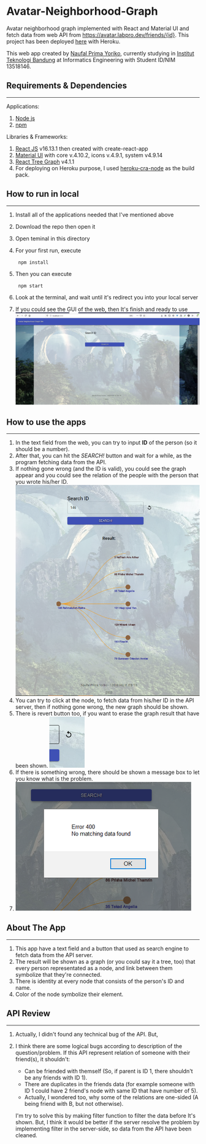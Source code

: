 # Avatar-Neighborhood-Graph
Avatar neighborhood graph implemented with React and Material UI and fetch data from web API from https://avatar.labpro.dev/friends/{id}.
This project has been deployed [here](https://avatar-graph-146.herokuapp.com/) with Heroku.

This web app created by [Naufal Prima Yoriko](https://github.com/primayoriko/), currently studying in [Institut Teknologi Bandung](http://itb.ac.id/) at Informatics Engineering with Student ID/NIM 13518146.

## Requirements & Dependencies
--------------
Applications:
1. [Node js](https://nodejs.org)
2. [npm](https://npmjs.com)

Libraries & Frameworks:
1. [React JS](https://reactjs.org) v16.13.1 then created with create-react-app
2. [Material UI](https://material-ui.com) with core v.4.10.2, icons v.4.9.1, system v4.9.14
3. [React Tree Graph](https://www.npmjs.com/package/react-tree-graph) v4.1.1
4. For deploying on Heroku purpose, I used [heroku-cra-node](https://github.com/mars/heroku-cra-node) as the build pack.

## How to run in local
--------------------
1. Install all of the applications needed that I've mentioned above
2. Download the repo then open it
3. Open teminal in this directory
4. For your first run, execute
   
        npm install

5. Then you can execute

        npm start

6. Look at the terminal, and wait until it's redirect you into your local server
7. If you could see the GUI of the web, then It's finish and ready to use
   ![Start Screen](docs/startScreen.png)

## How to use the apps
-----------------------
1. In the text field from the web, you can try to input **ID** of the person (so it should be a number).
2. After that, you can hit the *SEARCH!* button and wait for a while, as the program fetching data from the API.
3. If nothing gone wrong (and the ID is valid), you could see the graph appear and you could see the relation of the people with the person that you wrote his/her ID.
   ![Graph Result](docs/graphResult.png)
4. You can try to click at the node, to fetch data from his/her ID in the API server, then if nothing gone wrong, the new graph should be shown.
5. There is revert button too, if you want to erase the graph result that have been shown.
   ![Revert Button](docs/revertButton.png)
6. If there is something wrong, there should be shown a message box to let you know what is the problem.
7. ![Error Message](docs/errorMessage.png)

## About The App
-------------
1. This app have a text field and a button that used as search engine to fetch data from the API server.
2. The result will be shown as a graph (or you could say it a tree, too) that every person representated as a node, and link between them symbolize that they're connected.
3. There is identity at every node that consists of the person's ID and name.
4. Color of the node symbolize their element. 

## API Review
-------------------
1. Actually, I didn't found any technical bug of the API. But, 
2. I think there are some logical bugs according to description of the question/problem. If this API represent relation of someone with their friend(s), it shouldn't:
    * Can be friended with themself (So, if parent is ID 1, there shouldn't be any friends with ID 1).
    * There are duplicates in the friends data (for example someone with ID 1     could have 2 friend's node with same ID that have number of 5).
    * Actually, I wondered too, why some of the relations are one-sided (A being friend with B, but not otherwise).

    I'm try to solve this by making filter function to filter the data before It's shown. But, I think it would be  better if the server resolve the problem by implementing filter in the server-side, so data from the API have been cleaned.

